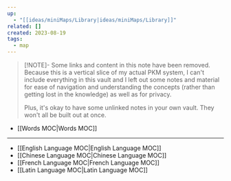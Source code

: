 ```yaml
---
up:
  - "[[ideas/miniMaps/Library|ideas/miniMaps/Library]]"
related: []
created: 2023-08-19
tags:
  - map
---
```


> [!NOTE]- Some links and content in this note have been removed.
> Because this is a vertical slice of my actual PKM system, I can't include everything in this vault and I left out some notes and material for ease of navigation and understanding the concepts (rather than getting lost in the knowledge) as well as for privacy. 
>  
> Plus, it's okay to have some unlinked notes in your own vault. They won't all be built out at once.

- [[Words MOC|Words MOC]]

---
- [[English Language MOC|English Language MOC]]
- [[Chinese Language MOC|Chinese Language MOC]]
- [[French Language MOC|French Language MOC]]
- [[Latin Language MOC|Latin Language MOC]]